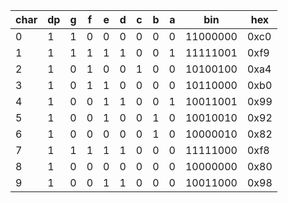 | char | dp   | g    | f    | e    | d    | c    | b    | a    | bin      | hex  |
| ---- | ---- | ---- | ---- | ---- | ---- | ---- | ---- | ---- | -------- | ---- |
| 0    | 1    | 1    | 0    | 0    | 0    | 0    | 0    | 0    | 11000000 | 0xc0 |
| 1    | 1    | 1    | 1    | 1    | 1    | 0    | 0    | 1    | 11111001 | 0xf9 |
| 2    | 1    | 0    | 1    | 0    | 0    | 1    | 0    | 0    | 10100100 | 0xa4 |
| 3    | 1    | 0    | 1    | 1    | 0    | 0    | 0    | 0    | 10110000 | 0xb0 |
| 4    | 1    | 0    | 0    | 1    | 1    | 0    | 0    | 1    | 10011001 | 0x99 |
| 5    | 1    | 0    | 0    | 1    | 0    | 0    | 1    | 0    | 10010010 | 0x92 |
| 6    | 1    | 0    | 0    | 0    | 0    | 0    | 1    | 0    | 10000010 | 0x82 |
| 7    | 1    | 1    | 1    | 1    | 1    | 0    | 0    | 0    | 11111000 | 0xf8 |
| 8    | 1    | 0    | 0    | 0    | 0    | 0    | 0    | 0    | 10000000 | 0x80 |
| 9    | 1    | 0    | 0    | 1    | 1    | 0    | 0    | 0    | 10011000 | 0x98 |

